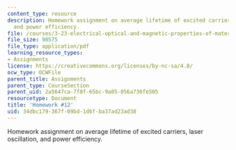 ```yaml
---
content_type: resource
description: Homework assignment on average lifetime of excited carriers, laser oscillation,
  and power efficiency.
file: /courses/3-23-electrical-optical-and-magnetic-properties-of-materials-fall-2007/34dbc179367f09bd1d6fba37ad23ad38_ps12.pdf
file_size: 90575
file_type: application/pdf
learning_resource_types:
- Assignments
license: https://creativecommons.org/licenses/by-nc-sa/4.0/
ocw_type: OCWFile
parent_title: Assignments
parent_type: CourseSection
parent_uid: 2a5647ca-7f8f-65bc-9a05-056a736fe505
resourcetype: Document
title: 'Homework #12'
uid: 34dbc179-367f-09bd-1d6f-ba37ad23ad38
---
```

Homework assignment on average lifetime of excited carriers, laser oscillation, and power efficiency.